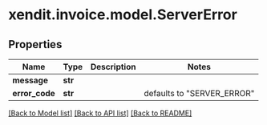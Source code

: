 # xendit.invoice.model.ServerError


## Properties
Name | Type | Description | Notes
------------ | ------------- | ------------- | -------------
**message** | **str** |  | 
**error_code** | **str** |  | defaults to "SERVER_ERROR"

[[Back to Model list]](../README.md#documentation-for-models) [[Back to API list]](../README.md#documentation-for-api-endpoints) [[Back to README]](../README.md)


